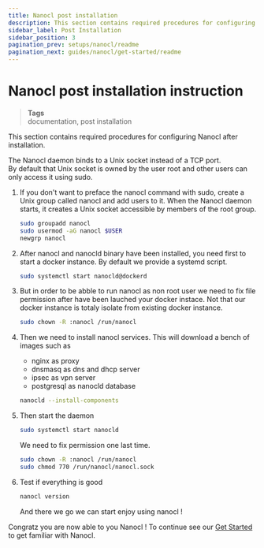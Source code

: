 ```yaml
---
title: Nanocl post installation
description: This section contains required procedures for configuring Nanocl after installation.
sidebar_label: Post Installation
sidebar_position: 3
pagination_prev: setups/nanocl/readme
pagination_next: guides/nanocl/get-started/readme
---
```


# Nanocl post installation instruction

> **Tags** <br />
> documentation, post installation

This section contains required procedures for configuring Nanocl after installation.

The Nanocl daemon binds to a Unix socket instead of a TCP port. <br />
By default that Unix socket is owned by the user root and other users can only access it using sudo. <br />

1.  If you don't want to preface the nanocl command with sudo, create a Unix group
    called nanocl and add users to it. When the Nanocl daemon starts, it creates a
    Unix socket accessible by members of the root group.

    ```sh
    sudo groupadd nanocl
    sudo usermod -aG nanocl $USER
    newgrp nanocl
    ```

2.  After nanocl and nanocld binary have been installed, you need first to start a
    docker instance. By default we provide a systemd script.

    ```sh
    sudo systemctl start nanocld@dockerd
    ```

3.  But in order to be abble to run nanocl as non root user we need to fix file
    permission after have been lauched your docker instace. Not that our docker
    instance is totaly isolate from existing docker instance.

    ```sh
    sudo chown -R :nanocl /run/nanocl
    ```


4.  Then we need to install nanocl services. This will download a bench of images
    such as

    - nginx as proxy
    - dnsmasq as dns and dhcp server
    - ipsec as vpn server
    - postgresql as nanocld database

    ```sh
    nanocld --install-components
    ```

5.  Then start the daemon

    ```sh
    sudo systemctl start nanocld
    ```

    We need to fix permission one last time.

    ```sh
    sudo chown -R :nanocl /run/nanocl
    sudo chmod 770 /run/nanocl/nanocl.sock
    ```

6.  Test if everything is good

    ```sh
    nanocl version
    ```

    And there we go we can start enjoy using nanocl !

Congratz you are now able to you Nanocl !
To continue see our [Get Started](/docs/guides/nanocl/get-started/1.orientation-and-setup.md) to get familiar with Nanocl.
